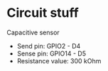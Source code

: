# Circuit stuff

Capacitive sensor
- Send pin: GPIO2 - D4
- Sense pin: GPIO14 - D5
- Resistance value: 300 kOhm

